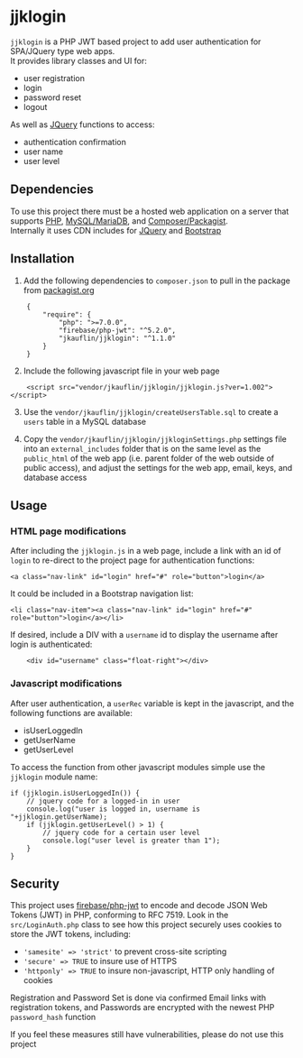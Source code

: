 # jjklogin
``jjklogin`` is a PHP JWT based project to add user authentication for SPA/JQuery type web apps.  
It provides library classes and UI for:
- user registration
- login
- password reset
- logout

As well as [JQuery](https://jquery.com/) functions to access:
- authentication confirmation
- user name
- user level

## Dependencies
To use this project there must be a hosted web application on a server that supports [PHP](https://www.php.net/), [MySQL/MariaDB](https://mariadb.org/), and [Composer/Packagist](https://getcomposer.org/).  
Internally it uses CDN includes for [JQuery](https://jquery.com/) and [Bootstrap](https://getbootstrap.com/docs/4.5/getting-started/introduction/)

## Installation
1. Add the following dependencies to ``composer.json`` to pull in the package from 	[packagist.org](https://packagist.org/packages/jkauflin/jjklogin)

```
    {
        "require": {
            "php": ">=7.0.0",
            "firebase/php-jwt": "^5.2.0",
            "jkauflin/jjklogin": "^1.1.0"
        }
    }
```

2. Include the following javascript file in your web page
```
    <script src="vendor/jkauflin/jjklogin/jjklogin.js?ver=1.002"></script>
```
3. Use the ``vendor/jkauflin/jjklogin/createUsersTable.sql`` to create a ``users`` table in a MySQL database

4. Copy the ``vendor/jkauflin/jjklogin/jjkloginSettings.php`` settings file into an ``external_includes`` folder that is on the same level as the ``public_html`` of the web app (i.e. parent folder of the web outside of public access), and adjust the settings for the web app, email, keys, and database access


## Usage
### HTML page modifications
After including the ``jjklogin.js`` in a web page, include a link with an id of ``login`` to re-direct to the project page for authentication functions:

    <a class="nav-link" id="login" href="#" role="button">login</a>

It could be included in a Bootstrap navigation list:

    <li class="nav-item"><a class="nav-link" id="login" href="#" role="button">login</a></li>

If desired, include a DIV with a ``username`` id to display the username after login is authenticated:

        <div id="username" class="float-right"></div>

### Javascript modifications
After user authentication, a ``userRec`` variable is kept in the javascript, and the following functions are available:
- isUserLoggedIn
- getUserName
- getUserLevel

To access the function from other javascript modules simple use the ``jjklogin`` module name:

    if (jjklogin.isUserLoggedIn()) {
        // jquery code for a logged-in in user
        console.log("user is logged in, username is "+jjklogin.getUserName);
        if (jjklogin.getUserLevel() > 1) {
            // jquery code for a certain user level
            console.log("user level is greater than 1");
        }
    }

## Security
This project uses [firebase/php-jwt](https://github.com/firebase/php-jwt) to encode and decode JSON Web Tokens (JWT) in PHP, conforming to RFC 7519. Look in the ``src/LoginAuth.php`` class to see how this project securely uses cookies to store the JWT tokens, including:
- ``'samesite' => 'strict'`` to prevent cross-site scripting
- ``'secure' => TRUE`` to insure use of HTTPS
- ``'httponly' => TRUE`` to insure non-javascript, HTTP only handling of cookies

Registration and Password Set is done via confirmed Email links with registration tokens, and Passwords are encrypted with the newest PHP ``password_hash`` function

If you feel these measures still have vulnerabilities, please do not use this project

